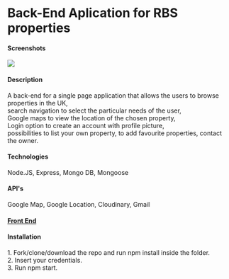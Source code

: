 <h1>Back-End Aplication for RBS properties</h1>

<h4>Screenshots</h4>
<img src="https://upload.wikimedia.org/wikipedia/commons/thumb/d/d9/Node.js_logo.svg/1200px-Node.js_logo.svg.png"/>

<h4>Description</h4>
A back-end for a single page application that allows the users to browse properties in the UK, <br/> search navigation to select the particular needs of the user, <br/> Google maps to view the location of the chosen property, <br/> Login option to create an account with profile picture, <br/> possibilities to list your own property, to add favourite properties, contact the owner.

<h4>Technologies</h4>
Node.JS, Express, Mongo DB, Mongoose

<h4>API's</h4>
Google Map, Google Location, Cloudinary, Gmail

<a href="https://github.com/YordanKrushkov/properties"><h4>Front End</h4></a>

<h4>Installation</h4>
1. Fork/clone/download the repo and run npm install inside the folder.<br/>
2. Insert your credentials.<br/> 
3. Run npm start.<br/> 
<br/> 
